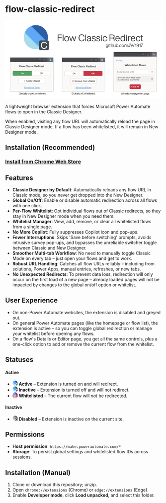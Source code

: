 # flow-classic-redirect

![sample.png](./sample.png)

A lightweight browser extension that forces Microsoft Power Automate flows to open in the Classic Designer.

When enabled, visiting any flow URL will automatically reload the page in Classic Designer mode. If a flow has been whitelisted, it will remain in New Designer mode.

## Installation (Recommended)

### [Install from Chrome Web Store](https://chromewebstore.google.com/detail/flow-classic-redirect/hckjhekebdlnipgejjbbkbdggfmkjjag)

## Features

- **Classic Designer by Default**: Automatically reloads any flow URL in Classic mode, so you never get dropped into the New Designer.
- **Global On/Off**: Enable or disable automatic redirection across all flows with one click.
- **Per-Flow Whitelist**: Opt individual flows out of Classic redirects, so they stay in New Designer mode when you need them.
- **Whitelist Manager**: View, add, remove, or clear all whitelisted flows from a single page.
- **No More Copilot**: Fully suppresses Copilot icon and pop-ups.
- **Fewer Interruptions**: Skips 'Save before switching' prompts, avoids intrusive survey pop-ups, and bypasses the unreliable switcher toggle between Classic and New Designer.
- **Smoother Multi-tab Workflow**: No need to manually toggle Classic Mode on every tab – just open your flows and get to work.
- **Robust URL Handling**: Catches all flow URLs reliably – including from solutions, Power Apps, manual entries, refreshes, or new tabs.
- **No Unexpected Redirects**: To prevent data loss, redirection will only occur on the first load of a new page – already loaded pages will not be impacted by changes to the global on/off option or whitelist.

## User Experience

- On non-Power Automate websites, the extension is disabled and greyed out.
- On general Power Automate pages (like the homepage or flow list), the extension is active – so you can toggle global redirection or manage your whitelist before opening any flows.
- On a flow's Details or Editor page, you get all the same controls, plus a one-click option to add or remove the current flow from the whitelist.

## Statuses

#### Active

- ![Active](icons/icon16_on.png) **Active** – Extension is turned on and will redirect.
- ![Inactive](icons/icon16_off.png) **Inactive** – Extension is turned off and will not redirect.
- ![Whitelisted](icons/icon16_wl.png) **Whitelisted** – The current flow will *not* be redirected.

#### Inactive

- ![Disabled](icons/icon16_disabled.png) **Disabled** – Extension is inactive on the current site.


## Permissions

- **Host permission**: `https://make.powerautomate.com/*`
- **Storage**: To persist global settings and whitelisted flow IDs across sessions.

## Installation (Manual)

1. Clone or download this repository; unzip.
2. Open `chrome://extensions` (Chrome) or `edge://extensions` (Edge).
3. Enable **Developer mode**, click **Load unpacked**, and select this folder.